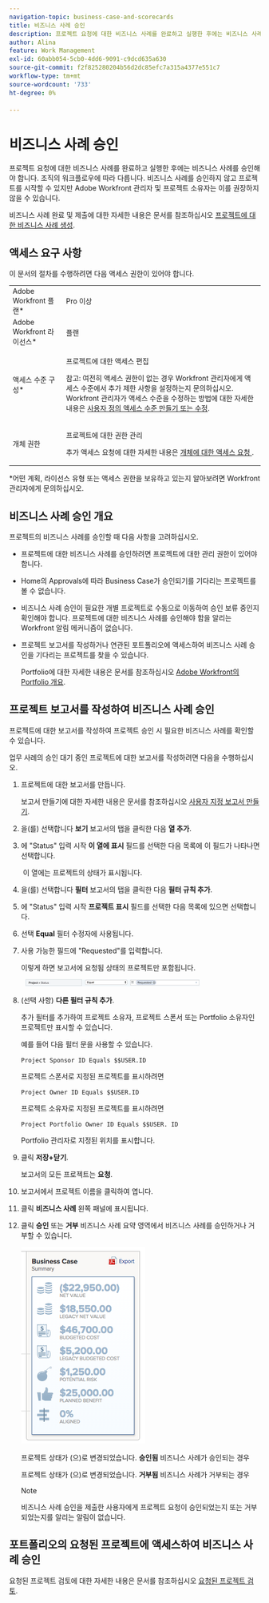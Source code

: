 ```yaml
---
navigation-topic: business-case-and-scorecards
title: 비즈니스 사례 승인
description: 프로젝트 요청에 대한 비즈니스 사례를 완료하고 실행한 후에는 비즈니스 사례를 승인해야 합니다. 조직의 워크플로우에 따라 다릅니다. 비즈니스 사례를 승인하지 않고 프로젝트를 시작할 수 있지만 Adobe Workfront 관리자 및 프로젝트 소유자는 이를 권장하지 않을 수 있습니다.
author: Alina
feature: Work Management
exl-id: 60abb054-5cb0-4dd6-9091-c9dcd635a630
source-git-commit: f2f825280204b56d2dc85efc7a315a4377e551c7
workflow-type: tm+mt
source-wordcount: '733'
ht-degree: 0%

---
```


# 비즈니스 사례 승인

프로젝트 요청에 대한 비즈니스 사례를 완료하고 실행한 후에는 비즈니스 사례를 승인해야 합니다. 조직의 워크플로우에 따라 다릅니다. 비즈니스 사례를 승인하지 않고 프로젝트를 시작할 수 있지만 Adobe Workfront 관리자 및 프로젝트 소유자는 이를 권장하지 않을 수 있습니다. 

비즈니스 사례 완료 및 제출에 대한 자세한 내용은 문서를 참조하십시오 [프로젝트에 대한 비즈니스 사례 생성](../../../manage-work/projects/define-a-business-case/create-business-case.md).

## 액세스 요구 사항

이 문서의 절차를 수행하려면 다음 액세스 권한이 있어야 합니다.

<table style="table-layout:auto"> 
 <col> 
 <col> 
 <tbody> 
  <tr> 
   <td role="rowheader">Adobe Workfront 플랜*</td> 
   <td> <p>Pro 이상</p> </td> 
  </tr> 
  <tr> 
   <td role="rowheader">Adobe Workfront 라이선스*</td> 
   <td> <p>플랜 </p> </td> 
  </tr> 
  <tr> 
   <td role="rowheader">액세스 수준 구성*</td> 
   <td> <p>프로젝트에 대한 액세스 편집</p> <p>참고: 여전히 액세스 권한이 없는 경우 Workfront 관리자에게 액세스 수준에서 추가 제한 사항을 설정하는지 문의하십시오. Workfront 관리자가 액세스 수준을 수정하는 방법에 대한 자세한 내용은 <a href="../../../administration-and-setup/add-users/configure-and-grant-access/create-modify-access-levels.md" class="MCXref xref">사용자 정의 액세스 수준 만들기 또는 수정</a>.</p> </td> 
  </tr> 
  <tr> 
   <td role="rowheader">개체 권한</td> 
   <td> <p>프로젝트에 대한 권한 관리</p> <p>추가 액세스 요청에 대한 자세한 내용은 <a href="../../../workfront-basics/grant-and-request-access-to-objects/request-access.md" class="MCXref xref">개체에 대한 액세스 요청 </a>.</p> </td> 
  </tr> 
 </tbody> 
</table>

&#42;어떤 계획, 라이선스 유형 또는 액세스 권한을 보유하고 있는지 알아보려면 Workfront 관리자에게 문의하십시오.

## 비즈니스 사례 승인 개요

프로젝트의 비즈니스 사례를 승인할 때 다음 사항을 고려하십시오.

* 프로젝트에 대한 비즈니스 사례를 승인하려면 프로젝트에 대한 관리 권한이 있어야 합니다. 
* Home의 Approvals에 따라 Business Case가 승인되기를 기다리는 프로젝트를 볼 수 없습니다.
* 비즈니스 사례 승인이 필요한 개별 프로젝트로 수동으로 이동하여 승인 보류 중인지 확인해야 합니다. 프로젝트에 대한 비즈니스 사례를 승인해야 함을 알리는 Workfront 알림 메커니즘이 없습니다.
* 프로젝트 보고서를 작성하거나 연관된 포트폴리오에 액세스하여 비즈니스 사례 승인을 기다리는 프로젝트를 찾을 수 있습니다. 

   Portfolio에 대한 자세한 내용은 문서를 참조하십시오 [Adobe Workfront의 Portfolio 개요](../../../manage-work/portfolios/portfolios-overview/portfolio-overview.md).

## 프로젝트 보고서를 작성하여 비즈니스 사례 승인

프로젝트에 대한 보고서를 작성하여 프로젝트 승인 시 필요한 비즈니스 사례를 확인할 수 있습니다. 

업무 사례의 승인 대기 중인 프로젝트에 대한 보고서를 작성하려면 다음을 수행하십시오.

1. 프로젝트에 대한 보고서를 만듭니다.

   보고서 만들기에 대한 자세한 내용은 문서를 참조하십시오 [사용자 지정 보고서 만들기](../../../reports-and-dashboards/reports/creating-and-managing-reports/create-custom-report.md).

1. 을(를) 선택합니다 **보기** 보고서의 탭을 클릭한 다음 **열 추가**.

1. 에 &quot;Status&quot; 입력 시작 **이 열에 표시** 필드를 선택한 다음 목록에 이 필드가 나타나면 선택합니다.

    이 열에는 프로젝트의 상태가 표시됩니다.

1. 을(를) 선택합니다 **필터** 보고서의 탭을 클릭한 다음 **필터 규칙 추가**.

1. 에 &quot;Status&quot; 입력 시작 **프로젝트 표시** 필드를 선택한 다음 목록에 있으면 선택합니다.
1. 선택 **Equal** 필터 수정자에 사용됩니다.
1. 사용 가능한 필드에 &quot;Requested&quot;를 입력합니다. 

   이렇게 하면 보고서에 요청됨 상태의 프로젝트만 포함됩니다.

     ![request_projects_filter.png](assets/requested-projects-filter-350x14.png)

1. (선택 사항) **다른 필터 규칙 추가**.

   추가 필터를 추가하여 프로젝트 소유자, 프로젝트 스폰서 또는 Portfolio 소유자인 프로젝트만 표시할 수 있습니다.

   예를 들어 다음 필터 문을 사용할 수 있습니다. 

   ```
   Project Sponsor ID Equals $$USER.ID
   ```

   프로젝트 스폰서로 지정된 프로젝트를 표시하려면

   ```
   Project Owner ID Equals $$USER.ID
   ```

   프로젝트 소유자로 지정된 프로젝트를 표시하려면

   ```
   Project Portfolio Owner ID Equals $$USER. ID
   ```

   Portfolio 관리자로 지정된 위치를 표시합니다. 

1. 클릭 **저장+닫기**.

   보고서의 모든 프로젝트는 **요청**.

1. 보고서에서 프로젝트 이름을 클릭하여 엽니다.
1. 클릭 **비즈니스 사례** 왼쪽 패널에 표시됩니다.
1. 클릭 **승인** 또는 **거부** 비즈니스 사례 요약 영역에서 비즈니스 사례를 승인하거나 거부할 수 있습니다. 

   ![](assets/business-case-summary-with-rp-information--1-.png)

   프로젝트 상태가 (으)로 변경되었습니다. **승인됨** 비즈니스 사례가 승인되는 경우

   프로젝트 상태가 (으)로 변경되었습니다. **거부됨** 비즈니스 사례가 거부되는 경우

   >[!NOTE]
   >
   >비즈니스 사례 승인을 제출한 사용자에게 프로젝트 요청이 승인되었는지 또는 거부되었는지를 알리는 알림이 없습니다.

## 포트폴리오의 요청된 프로젝트에 액세스하여 비즈니스 사례 승인

요청된 프로젝트 검토에 대한 자세한 내용은 문서를 참조하십시오 [요청된 프로젝트 검토](../../../manage-work/portfolios/create-and-manage-portfolios/review-requested-projects.md).
